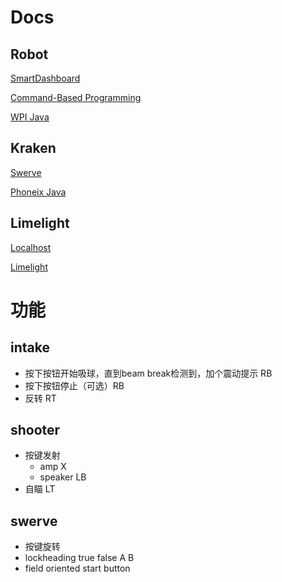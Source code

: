 # Docs

## Robot

[SmartDashboard](https://docs.wpilib.org/en/stable/docs/software/dashboards/smartdashboard/smartdashboard-intro.html)

[Command-Based Programming](https://docs.wpilib.org/en/stable/docs/software/commandbased/index.html)

[WPI Java](https://github.wpilib.org/allwpilib/docs/release/java/index.html)

## Kraken

[Swerve](https://pro.docs.ctr-electronics.com/en/latest/docs/api-reference/mechanisms/swerve/swerve-builder-api.html)

[Phoneix Java](https://api.ctr-electronics.com/phoenix6/release/java/com/ctre/phoenix6/mechanisms/swerve/SwerveDrivetrain.html#setControl(com.ctre.phoenix6.mechanisms.swerve.SwerveRequest))

## Limelight

[Localhost](http://limelight.local:5801/)

[Limelight](https://docs.limelightvision.io/docs/docs-limelight/getting-started/programming)


# 功能

## intake

- 按下按钮开始吸球，直到beam break检测到，加个震动提示 RB
- 按下按钮停止（可选）RB
- 反转 RT

## shooter

- 按键发射
  - amp X
  - speaker LB
- 自瞄 LT

## swerve

- 按键旋转
- lockheading true false A B
- field oriented start button